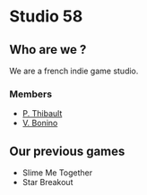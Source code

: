 # Studio 58

## Who are we ?
We are a french indie game studio.

### Members
- [P. Thibault](https://github.com/PierreLeBoss)
- [V. Bonino](https://github.com/Vincent-Bonino)

## Our previous games
- Slime Me Together
- Star Breakout
